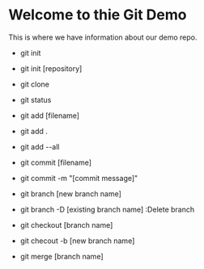 # Welcome to thie Git Demo

This is where we have information about our demo repo.

- git init
- git init [repository]
- git clone

- git status

- git add [filename]
- git add .
- git add --all

- git commit [filename]
- git commit -m "[commit message]"

- git branch [new branch name]
- git branch -D [existing branch name] :Delete branch
- git checkout [branch name]
- git checout -b [new branch name]

- git merge [branch name]
